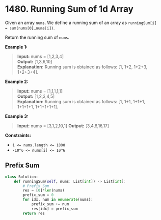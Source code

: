 # 1480. Running Sum of 1d Array

Given an array `nums`. We define a running sum of an array as `runningSum[i] = sum(nums[0]…nums[i])`.

Return the running sum of `nums`.

 

**Example 1:**

>**Input:** nums = [1,2,3,4]  
**Output:** [1,3,6,10]  
**Explanation:** Running sum is obtained as follows: [1, 1+2, 1+2+3, 1+2+3+4].  


**Example 2:**

>**Input:** nums = [1,1,1,1,1]  
**Output:** [1,2,3,4,5]  
**Explanation:** Running sum is obtained as follows: [1, 1+1, 1+1+1, 1+1+1+1, 1+1+1+1+1].  


**Example 3:**

>**Input:** nums = [3,1,2,10,1]
**Output:** [3,4,6,16,17]
 

**Constraints:**

* `1 <= nums.length <= 1000`
* `-10^6 <= nums[i] <= 10^6`


## Prefix Sum
```python
class Solution:
    def runningSum(self, nums: List[int]) -> List[int]:
        # Prefix Sum
        res = [0]*len(nums)
        prefix_sum = 0
        for idx, num in enumerate(nums):
            prefix_sum += num
            res[idx] = prefix_sum
        return res
```
